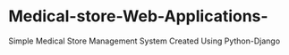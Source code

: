 # Medical-store-Web-Applications-
Simple Medical Store Management System Created Using Python-Django

